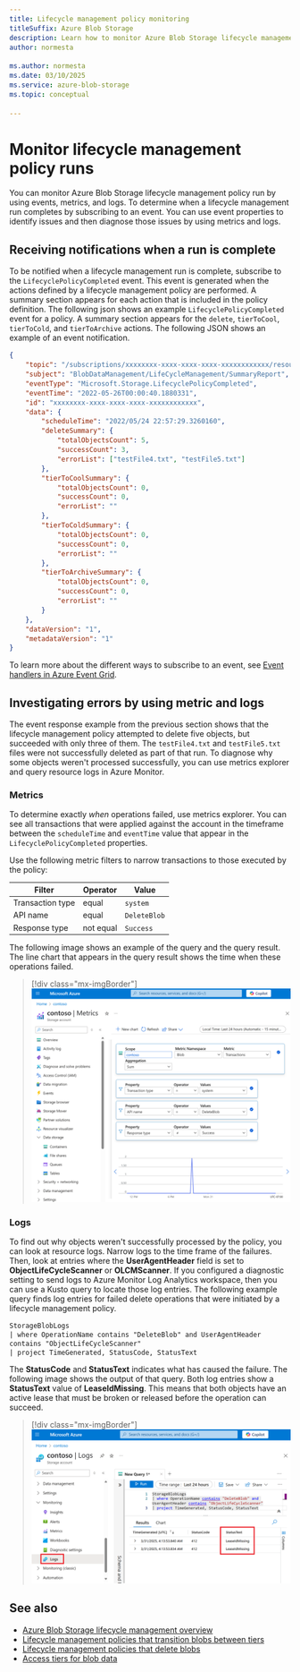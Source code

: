 ```yaml
---
title: Lifecycle management policy monitoring
titleSuffix: Azure Blob Storage
description: Learn how to monitor Azure Blob Storage lifecycle management policy execution by using events, metrics, and logs.
author: normesta

ms.author: normesta
ms.date: 03/10/2025
ms.service: azure-blob-storage
ms.topic: conceptual 

---
```


# Monitor lifecycle management policy runs

You can monitor Azure Blob Storage lifecycle management policy run by using events, metrics, and logs. To determine when a lifecycle management run completes by subscribing to an event. You can use event properties to identify issues and then diagnose those issues by using metrics and logs. 

## Receiving notifications when a run is complete

To be notified when a lifecycle management run is complete, subscribe to the `LifecyclePolicyCompleted` event. This event is generated when the actions defined by a lifecycle management policy are performed. A summary section appears for each action that is included in the policy definition. The following json shows an example `LifecyclePolicyCompleted` event for a policy. A summary section appears for the `delete`, `tierToCool`, `tierToCold`, and `tierToArchive` actions. The following JSON shows an example of an event notification.

```json
{
    "topic": "/subscriptions/xxxxxxxx-xxxx-xxxx-xxxx-xxxxxxxxxxxx/resourceGroups/contosoresourcegroup/providers/Microsoft.Storage/storageAccounts/contosostorageaccount",
    "subject": "BlobDataManagement/LifeCycleManagement/SummaryReport",
    "eventType": "Microsoft.Storage.LifecyclePolicyCompleted",
    "eventTime": "2022-05-26T00:00:40.1880331",    
    "id": "xxxxxxxx-xxxx-xxxx-xxxx-xxxxxxxxxxxx",
    "data": {
        "scheduleTime": "2022/05/24 22:57:29.3260160",
        "deleteSummary": {
            "totalObjectsCount": 5,
            "successCount": 3,
            "errorList": ["testFile4.txt", "testFile5.txt"]
        },
        "tierToCoolSummary": {
            "totalObjectsCount": 0,
            "successCount": 0,
            "errorList": ""
        },
        "tierToColdSummary": {
            "totalObjectsCount": 0,
            "successCount": 0,
            "errorList": ""
        },
        "tierToArchiveSummary": {
            "totalObjectsCount": 0,
            "successCount": 0,
            "errorList": ""
        }
    },
    "dataVersion": "1",
    "metadataVersion": "1"
}
```

To learn more about the different ways to subscribe to an event, see [Event handlers in Azure Event Grid](../../event-grid/event-schema-blob-storage.md#microsoftstoragelifecyclepolicycompleted-event).

## Investigating errors by using metric and logs

The event response example from the previous section shows that the lifecycle management policy attempted to delete five objects, but succeeded with only three of them. The `testFile4.txt` and `testFile5.txt` files were not successfully deleted as part of that run. To diagnose why some objects weren't processed successfully, you can use metrics explorer and query resource logs in Azure Monitor.

### Metrics

To determine exactly _when_ operations failed, use metrics explorer. You can see all transactions that were applied against the account in the timeframe between the `scheduleTime` and `eventTime` value that appear in the `LifecyclePolicyCompleted` properties. 

Use the following metric filters to narrow transactions to those executed by the policy:

| Filter | Operator | Value |
|---|---|---|
| Transaction type | equal | `system` |
| API name | equal | `DeleteBlob` |
| Response type | not equal | `Success` |

The following image shows an example of the query and the query result. The line chart that appears in the query result shows the time when these operations failed. 

  > [!div class="mx-imgBorder"]
  > ![Screenshot showing metrics being applied to determine delete operations that failed.](media/lifecycle-management-policy-monitor/lifecycle-management-policy-metrics.png)

### Logs

To find out why objects weren't successfully processed by the policy, you can look at resource logs. Narrow logs to the time frame of the failures. Then, look at entries where the **UserAgentHeader** field is set to **ObjectLifeCycleScanner** or **OLCMScanner**. If you configured a diagnostic setting to send logs to Azure Monitor Log Analytics workspace, then you can use a Kusto query to locate those log entries. The following example query finds log entries for failed delete operations that were initiated by a lifecycle management policy.

```kusto
StorageBlobLogs
| where OperationName contains "DeleteBlob" and UserAgentHeader contains "ObjectLifeCycleScanner"
| project TimeGenerated, StatusCode, StatusText
```

The **StatusCode** and **StatusText** indicates what has caused the failure. The following image shows the output of that query. Both log entries show a **StatusText** value of **LeaseIdMissing**. This means that both objects have an active lease that must be broken or released before the operation can succeed. 

  > [!div class="mx-imgBorder"]
  > ![Screenshot showing a kusto query and the results of the query which shows failed attempts to delete objects.](media/lifecycle-management-policy-monitor/lifecycle-management-policy-logs.png)

## See also

- [Azure Blob Storage lifecycle management overview](lifecycle-management-overview.md)
- [Lifecycle management policies that transition blobs between tiers](lifecycle-management-policy-access-tiers.md)
- [Lifecycle management policies that delete blobs](lifecycle-management-policy-delete.md)
- [Access tiers for blob data](access-tiers-overview.md)
